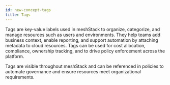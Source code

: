 ```yaml
---
id: new-concept-tags
title: Tags
---
```


Tags are key-value labels used in meshStack to organize, categorize, and manage resources such as users and environments. They help teams add business context, enable reporting, and support automation by attaching metadata to cloud resources. Tags can be used for cost allocation, compliance, ownership tracking, and to drive policy enforcement across the platform.

Tags are visible throughout meshStack and can be referenced in policies to automate governance and ensure resources meet organizational requirements.
